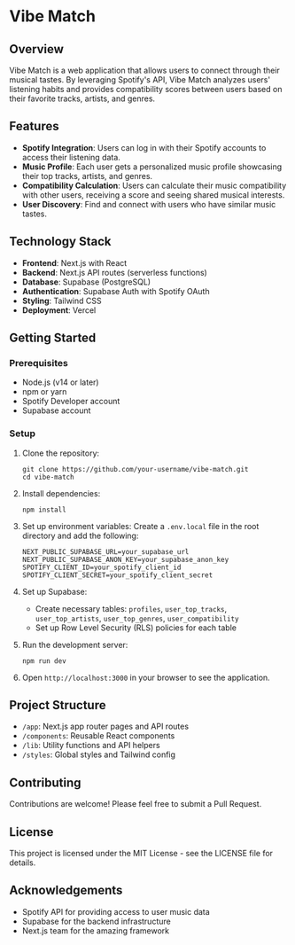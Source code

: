 # Vibe Match

## Overview

Vibe Match is a web application that allows users to connect through their musical tastes. By leveraging Spotify's API, Vibe Match analyzes users' listening habits and provides compatibility scores between users based on their favorite tracks, artists, and genres.

## Features

- **Spotify Integration**: Users can log in with their Spotify accounts to access their listening data.
- **Music Profile**: Each user gets a personalized music profile showcasing their top tracks, artists, and genres.
- **Compatibility Calculation**: Users can calculate their music compatibility with other users, receiving a score and seeing shared musical interests.
- **User Discovery**: Find and connect with users who have similar music tastes.

## Technology Stack

- **Frontend**: Next.js with React
- **Backend**: Next.js API routes (serverless functions)
- **Database**: Supabase (PostgreSQL)
- **Authentication**: Supabase Auth with Spotify OAuth
- **Styling**: Tailwind CSS
- **Deployment**: Vercel

## Getting Started

### Prerequisites

- Node.js (v14 or later)
- npm or yarn
- Spotify Developer account
- Supabase account

### Setup

1. Clone the repository:

   ```
   git clone https://github.com/your-username/vibe-match.git
   cd vibe-match
   ```

2. Install dependencies:

   ```
   npm install
   ```

3. Set up environment variables:
   Create a `.env.local` file in the root directory and add the following:

   ```
   NEXT_PUBLIC_SUPABASE_URL=your_supabase_url
   NEXT_PUBLIC_SUPABASE_ANON_KEY=your_supabase_anon_key
   SPOTIFY_CLIENT_ID=your_spotify_client_id
   SPOTIFY_CLIENT_SECRET=your_spotify_client_secret
   ```

4. Set up Supabase:

   - Create necessary tables: `profiles`, `user_top_tracks`, `user_top_artists`, `user_top_genres`, `user_compatibility`
   - Set up Row Level Security (RLS) policies for each table

5. Run the development server:

   ```
   npm run dev
   ```

6. Open `http://localhost:3000` in your browser to see the application.

## Project Structure

- `/app`: Next.js app router pages and API routes
- `/components`: Reusable React components
- `/lib`: Utility functions and API helpers
- `/styles`: Global styles and Tailwind config

## Contributing

Contributions are welcome! Please feel free to submit a Pull Request.

## License

This project is licensed under the MIT License - see the LICENSE file for details.

## Acknowledgements

- Spotify API for providing access to user music data
- Supabase for the backend infrastructure
- Next.js team for the amazing framework
